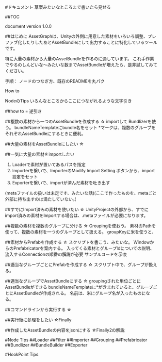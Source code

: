 #ドキュメント 草案みたいなところまで書いたら見せる

##TOC

document version 1.0.0


##はじめに
AssetGraphは、Unityの外側に用意した素材をいろいろ調整、プレファブ化したりしたあとAssetBundleにして出力することに特化しているツールです。

特に大量の素材から大量のAssetBundleを作るのに適しています。
これ手作業でやるのしんどいな〜みたいな数までAssetBundleが増えたら、是非試してみてください。

手順：
ノードのつなぎ方、既存のREADMEを丸パク

How to

NodeのTips
	いろんなところからここにつながれるような文字引き



##how to = 逆引き


##複数の素材から一つのAssetBundleを作成する
☆
importして
Bundlizerを使う。
bundleNameTemplateにbundle名をセット
*マークは、複数のグループをそれぞれAssetBundleにするときに便利。


##大量の素材をAssetBundleにしたい
☆


##一気に大量の素材をimportしたい
1. Loaderで素材が置いてあるパスを指定
2. Importerを繋いで、ImporterのModify Import Setting ボタンから、import設定をセット
3. Exporterを繋いで、importが済んだ素材を吐き出す

(metaファイルの扱いは未定です、みたいな話)(ここで作ったものを、metaごと外部に持ち出すのは満たしていない。)


##すでにImport済みの素材を使いたい
☆
UnityProjectの外部から、すでにimport済みの素材をImportする場合は、.metaファイルが必要になります。



##複数の素材を複数のグループに分ける
☆
Groupingを使おう。
素材のPathを使って、複数の素材を一つのグループとして扱える。
groupKeyに米を使うと、

##素材からPrefabを作成する
☆
スクリプトを書こう、みたいな。
WindowからのPrefabricatorを案内する。
入ってくる素材とグループIdについての説明、流入するConnectionの順番の解説が必要
サンプルコードを示唆

##適当なグループごとにPrefabを作成する
☆
スクリプト中で、グループが扱える。




##適当なグループでAssetBundleにする
☆
groupingされた単位ごとにAssetBundleができる
bundleNameTemplateに*が含まれていると、グループごとにAssetBundleが作成される。
名前は、米にグループ名が入ったものになる。


##コマンドラインから実行する
☆

##実行後に処理をしたい
☆Finally

##作成したAssetBundleの内容をjsonにする
☆Finally2の解説



#Node Tips
##Loader
##Filter
##Importer
##Grouping
##Prefabricator
##Bundlizer
##BundleBuilder
##Exporter

#HookPoint Tips


